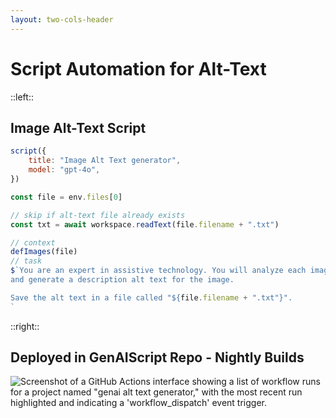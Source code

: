 ```yaml
---
layout: two-cols-header
---
```


# Script Automation for Alt-Text


::left::

## Image Alt-Text Script

```js
script({
    title: "Image Alt Text generator",
    model: "gpt-4o",
})

const file = env.files[0]

// skip if alt-text file already exists
const txt = await workspace.readText(file.filename + ".txt")

// context
defImages(file)
// task
$`You are an expert in assistive technology. You will analyze each image
and generate a description alt text for the image.

Save the alt text in a file called "${file.filename + ".txt"}".
`
```

::right::

<v-click>

## Deployed in GenAIScript Repo - Nightly Builds
![Screenshot of a GitHub Actions interface showing a list of workflow runs for a project named "genai alt text generator," with the most recent run highlighted and indicating a 'workflow_dispatch' event trigger.](/alt-text-deploy.png)

</v-click>
